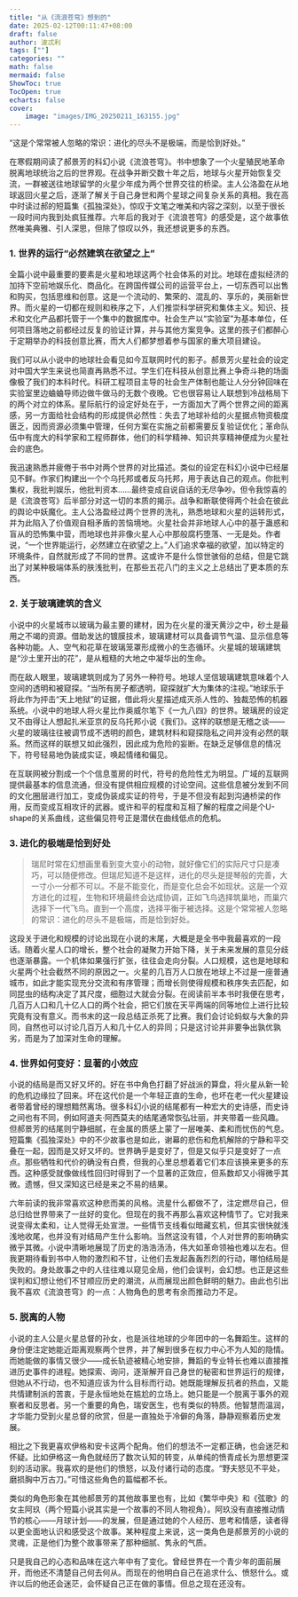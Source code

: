 ```yaml
---
title: "从《流浪苍穹》想到的"
date: 2025-02-12T00:11:47+08:00
draft: false
author: 波忒利
tags: [""]
categories: ""
math: false
mermaid: false
ShowToc: true
TocOpen: true
echarts: false
cover:
    image: "images/IMG_20250211_163155.jpg"
---
```


“这是个常常被人忽略的常识：进化的尽头不是极端，而是恰到好处。”

<!--more-->

在寒假期间读了郝景芳的科幻小说《流浪苍穹》。书中想象了一个火星殖民地革命脱离地球统治之后的世界观。在战争并断交数十年之后，地球与火星开始恢复交流，一群被送往地球留学的火星少年成为两个世界交往的桥梁。主人公洛盈在从地球返回火星之后，逐渐了解关于自己身世和两个星球之间复杂关系的真相。我在高中时读过郝的短篇集《孤独深处》，惊叹于文笔之唯美和内容之深刻，以至于很长一段时间内我到处疯狂推荐。六年后的我对于《流浪苍穹》的感受是，这个故事依然唯美典雅、引人深思，但除了惊叹以外，我还想说更多的东西。

### 1. 世界的运行“必然建筑在欲望之上”

全篇小说中最重要的要素是火星和地球这两个社会体系的对比。地球在虚拟经济的加持下空前地娱乐化、商品化。在跨国传媒公司的运营平台上，一切东西可以出售和购买，包括思维和创意。这是一个流动的、繁荣的、混乱的、享乐的，美丽新世界。而火星的一切都在规则和秩序之下，人们推崇科学研究和集体主义。知识、技术和文化产品都托管于一个集中的数据库中。社会生产以“实验室”为基本单位，任何项目落地之前都经过反复的验证计算，并与其他方案竞争。这里的孩子们都醉心于定期举办的科技创意比赛，而大人们都梦想着参与国家的重大项目建设。

我们可以从小说中的地球社会看见如今互联网时代的影子。郝景芳火星社会的设定对中国大学生来说也简直再熟悉不过。学生们在科技从创意比赛上争奇斗艳的场面像极了我们的本科时代。科研工程项目主导的社会生产体制也能让人分分钟回味在实验室里边蛐蛐导师边做牛做马的无数个夜晚。它也很容易让人联想到冷战格局下的两个对立的体系。星际航行的设定好处在于，一方面加大了两个世界之间的距离感，另一方面给社会结构的形成提供必然性：失去了地球补给的火星据点物资极度匮乏，因而资源必须集中管理，任何方案在实施之前都需要反复验证优化；革命队伍中有庞大的科学家和工程师群体，他们的科学精神、知识共享精神便成为火星社会的底色。

我迅速熟悉并疲倦于书中对两个世界的对比描述。类似的设定在科幻小说中已经屡见不鲜。作家们构建出一个个乌托邦或者反乌托邦，用于表达自己的观点。你批判集权，我批判娱乐，他批判资本……最终变成自说自话的无尽争吵。但令我惊喜的是《流浪苍穹》后半部分对这一切的本质的揭示。战争和断联使得两个社会在彼此的舆论中妖魔化。主人公洛盈经过两个世界的洗礼，熟悉地球和火星的运转形式，并为此陷入了价值观自相矛盾的苦恼境地。火星社会并非地球人心中的基于蛊惑和盲从的恐怖集中营，而地球也并非像火星人心中那般腐朽堕落、一无是处。作者说，“一个世界能运行，必然建立在欲望之上。”人们追求幸福的欲望，加以特定的环境条件，自然就形成了不同的世界。这或许不是什么惊世骇俗的总结，但是它跳出了对某种极端体系的肤浅批判，在那些五花八门的主义之上总结出了更本质的东西。


### 2. 关于玻璃建筑的含义

小说中的火星城市以玻璃为最主要的建材，因为在火星的漫天黄沙之中，砂土是最用之不竭的资源。借助发达的镀膜技术，玻璃建材可以具备调节气温、显示信息等各种功能。人、空气和花草在玻璃笼罩形成微小的生态循环。火星城的玻璃建筑是“沙土里开出的花”，是从粗糙的大地之中凝华出的生命。

而在敌人眼里，玻璃建筑则成为了另外一种符号。地球人坚信玻璃建筑意味着个人空间的透明和被窥探。“当所有房子都透明，窥探就扩大为集体的注视。”地球乐于将此作为抨击“天上地狱”的证据，借此将火星描述成灭杀人性的、独裁恐怖的机器系统。小说中的地球人将火星比作奥威尔笔下《一九八四》的世界。玻璃房的设定又不由得让人想起扎米亚京的反乌托邦小说《我们》。这样的联想是无稽之谈——火星的玻璃往往被调节成不透明的颜色，建筑材料和窥探隐私之间并没有必然的联系。然而这样的联想又如此强烈，因此成为危险的妄断。在缺乏足够信息的情况下，符号轻易地伪装成实证，唤起情绪和偏见。

在互联网被分割成一个个信息茧房的时代，符号的危险性尤为明显。广域的互联网提供最基本的信息流通，但没有提供相应规模的讨论空间。这些信息被分发到不同的文化圈层进行加工，变成伪装成实证的符号，于是不但没有起到沟通桥梁的作用，反而变成互相攻讦的武器。或许和平的程度和互相了解的程度之间是个U-shape的关系曲线，这些偏见符号正是潜伏在曲线低点的危机。

### 3. 进化的极端是恰到好处

> 瑞尼时常在幻想画里看到变大变小的动物，就好像它们的实际尺寸只是凑巧，可以随便修改。但瑞尼知道不是这样，进化的尽头是提琴般的完善，大一寸小一分都不可以。不是不能变化，而是变化总会不如现状。这是一个双方进化的过程，生物和环境最终会达成协调，正如飞鸟选择筑巢地，而巢穴选择下一代飞鸟。直到一个高度，选择平衡于被选择。这是个常常被人忽略的常识：进化的尽头不是极端，而是恰到好处。

这段关于进化和规模的讨论出现在小说的末尾，大概是是全书中我最喜欢的一段话。随着火星人口的增长，整个社会的凝聚力开始下降，关于未来发展的意见分歧也逐渐暴露。一个机体如果强行扩张，往往会走向分裂。人口规模，这也是地球和火星两个社会截然不同的原因之一。火星的几百万人口放在地球上不过是一座普通城市，如此才能实现充分交流和有序管理；而增长则使得规模和秩序失去匹配，如同昆虫的结构决定了其尺度，细胞过大就会分裂。在阅读前半本书时我便在思考，几百万人口和几十亿人口的两个社会，把它们放在天平两端的同等地位上进行比较究竟有没有意义。而书末的这一段总结正杀死了比赛。我们会讨论蚂蚁与大象的异同，自然也可以讨论几百万人和几十亿人的异同；只是这讨论并非要争出孰优孰劣，而是为了加深对生命的理解。

### 4. 世界如何变好：显著的小效应

小说的结局是而又好又坏的。好在书中角色打翻了好战派的算盘，将火星从新一轮的危机边缘拉了回来。坏在这代价是一个年轻正直的生命，也坏在老一代火星建设者带着曾经的理想黯然离场。很多科幻小说的结尾都有一种宏大的史诗感，而史诗之间也有不同，例如阿道夫·阿西莫夫的结尾通常恢弘壮丽，并夹带着一些风趣。但郝景芳的结尾则宁静细腻，在金属的质感上蒙了一层唯美、柔和而忧伤的气息。短篇集《孤独深处》中的不少故事也是如此，谢幕的悲伤和危机解除的宁静和平交叠在一起，因而是又好又坏的。世界确乎是变好了，但是又似乎只是变好了一点点。那些牺牲和代价的确没有白费，但我的心里总想着着它们本应该换来更多的东西。这种感受就像做线性回归时得到了一个显著的正效应，但系数却又小得微乎其微。遗憾，但又深知这已经是来之不易的结果。

六年前读的我非常喜欢这种悲而美的风格。流星什么都做不了，注定燃尽自己，但总归给世界带来了一丝好的变化。但现在的我不再那么喜欢这种情节了。它对我来说变得太柔和，让人觉得无处宣泄。一些情节支线看似暗藏玄机，但其实很快就浅浅地收尾，也并没有对结局产生什么影响。当然这没有错，个人对世界的影响确实微乎其微。小说中清晰地展现了历史的浩浩汤汤，伟大如革命领袖也难以左右。但我更期待看到书中人物的激烈和不甘，让他们去发起轰轰烈烈的行动，哪怕结局是失败的。身处故事之中的人往往难以窥见全局，他们会误判，会幻想。也正是这些误判和幻想让他们不甘顺应历史的潮流，从而展现出颜色鲜明的魅力。由此也引出我不喜欢《流浪苍穹》的一点：人物角色的思考有余而推动力不足。

### 5. 脱离的人物

小说的主人公是火星总督的孙女，也是派往地球的少年团中的一名舞蹈生。这样的身份便注定她能近距离观察两个世界，并了解到很多在权力中心不为人知的隐情。而她能做的事情又很少——成长轨迹被精心地安排，舞蹈的专业特长也难以直接推进历史事件的进程。她探索、询问，逐渐解开自己身世的秘密和世界运行的规律，但她从不行动，也不知道应该为什么目标而行动。她既能理解反抗者的热血，又能共情建制派的苦衷，于是永恒地处在尴尬的立场上。她只能是一个脱离于事外的观察者和反思者。另一个重要的角色，瑞安医生，也有类似的特质。他智慧而温润，才华能力受到火星总督的欣赏，但是一直独处于冷僻的角落，静静观察着历史发展。

相比之下我更喜欢伊格和安卡这两个配角。他们的想法不一定都正确，也会迷茫和怀疑。比如伊格这一角色就经历了数次认知的转变，从单纯的愤青成长为思想更深刻的活动家。我喜欢的是他们的愤怒，以及付诸行动的态度。“野夫怒见不平处，磨损胸中万古刀。”可惜这些角色的篇幅都不长。

类似的角色形象在其他郝景芳的其他故事里也有，比如《繁华中央》和《弦歌》的女主阿玖（两个短篇小说其实是一个故事的不同人物视角）。阿玖没有直接推动情节的核心——月球计划——的发展，但是通过她的个人经历、思考和情感，读者得以更全面地认识和感受这个故事。某种程度上来说，这一类角色是郝景芳的小说的灵魂，正是他们为整个故事带来了那种细腻、隽永的气质。

只是我自己的心态和品味在这六年中有了变化。曾经世界在一个青少年的面前展开，而他还不清楚自己何去何从。而现在的他明白自己在追求什么、愤怒什么。或许以后的他还会迷茫，会怀疑自己正在做的事情。但总之现在还没有。